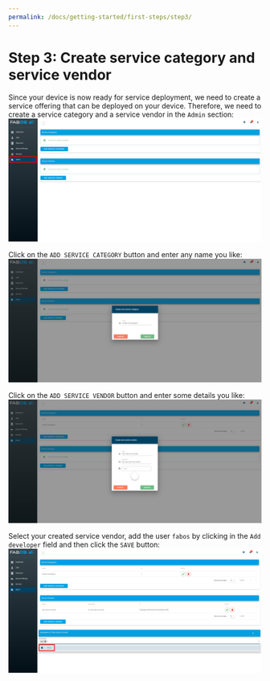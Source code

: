 ```yaml
---
permalink: /docs/getting-started/first-steps/step3/
---
```


# Step 3: Create service category and service vendor

Since your device is now ready for service deployment, we need to create a service offering that can be deployed on your device. Therefore, we need to create a service category and a service vendor in the `Admin` section:
![Admin section](/img/figures/first-steps/first-steps-step3-admin-section.png)

Click on the `ADD SERVICE CATEGORY` button and enter any name you like:
![Add service category](/img/figures/first-steps/first-steps-step3-add-service-category.png)

Click on the `ADD SERVICE VENDOR` button and enter some details you like:
![Add service vendor](/img/figures/first-steps/first-steps-step3-add-service-vendor.png)

Select your created service vendor, add the user `fabos` by clicking in the `Add developer` field and then click the `SAVE` button:
![Add developer](/img/figures/first-steps/first-steps-step3-add-developer.png)